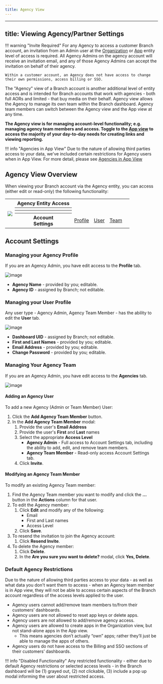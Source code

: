```yaml
---
title: Agency View
---
```

---
title: Viewing Agency/Partner Settings
---
!!! warning "Invite Required"
	For any Agency to access a customer Branch account, an invitation from an Admin user at the [Organization](/dashboard/organization-view/#adding-an-agency) or [App](/dashboard/app-view/#adding-an-agency) entity level of access is required. All Agency Admins on the agency account will receive an invitation email, and any of those Agency Admins can accept the invitation on behalf of their agency.

	Within a customer account, an Agency does not have access to change their own permissions, access billing or SSO.

The "Agency" view of a Branch account is another additional level of entity access and is intended for Branch accounts that work with agencies - both full AORs and limited - that buy media on their behalf. Agency view allows the Agency to manage its own team within the Branch dashboard. Agency team members can switch between the Agency view and the App view at any time.

**The Agency view is for managing account-level functionality; e.g. managing agency team members and access.  Toggle to the [App view](app-view.md) to access the majority of your day-to-day needs for creating links and viewing reporting.**

!!! info "Agencies in App View"
	Due to the nature of allowing third parties access to your data, we've included certain restrictions for Agency users when in App View.  For more detail, please see [Agencies in App View](/dashboard/app-view/#agencies-in-app-view)

## Agency View Overview

When viewing your Branch account via the Agency entity, you can access (either edit or read-only) the following functionality:

<table>
  <tr>
    <th rowspan="5"><img src="/_assets/img/pages/dashboard/access-levels/agency-nav.png"></th>
  </tr>
	<tr>
		<th><b>Agency Entity Access</b></th>
		<th></th>
		<th></th>
		<th></th>
		<th></th>
	</tr>
  <tr>
		<th></th>
		<td></td>
		<td></td>
		<td></td>
		<td></td>
	</tr>
	<tr>
		<th></th>
		<td></td>
    <td></td>
		<td></td>
		<td></td>
  </tr>
	<tr>
		<th><b>Account<br/>Settings</b></th>
		<td><a href="/dashboard/agency-view/#managing-your-agency-profile">Profile</a></td>
		<td><a href="/dashboard/agency-view/#managing-your-user-profile">User</a></td>
    <td><a href="/dashboard/agency-view/#managing-your-agency-team">Team</a></td>
		<td></td>
  </tr>
</table>

## Account Settings

### Managing your Agency Profile

If you are an Agency Admin, you have edit access to the <notranslate>**Profile**</notranslate> tab.

![image](/_assets/img/pages/dashboard/access-levels/agency-profile.png)

- <notranslate>**Agency Name**</notranslate> - provided by you; editable.
- <notranslate>**Agency ID**</notranslate> - assigned by Branch; not editable.

### Managing your User Profile

Any user type - Agency Admin, Agency Team Member - has the ability to edit the <notranslate>**User**</notranslate> tab.

![image](/_assets/img/pages/dashboard/access-levels/agency-user.png)

- <notranslate>**Dashboard UID**</notranslate> - assigned by Branch; not editable.
- <notranslate>**First and Last Names**</notranslate> - provided by you; editable.
- <notranslate>**Email Address**</notranslate> - provided by you; editable.
- <notranslate>**Change Password**</notranslate> - provided by you; editable.

### Managing Your Agency Team

If you are an Agency Admin, you have edit access to the <notranslate>**Agencies**</notranslate> tab.

![image](/_assets/img/pages/dashboard/access-levels/agency-team-add.gif)

#### Adding an Agency User

To add a new Agency (Admin or Team Member) User:

1. Click the <notranslate>**Add Agency Team Member**</notranslate> button.
2. In the <notranslate>**Add Agency Team Member**</notranslate> modal:
	1. Provide the user's <notranslate>**Email Address**</notranslate>
	1. Provide the user's <notranslate>**First**</notranslate> and <notranslate>**Last**</notranslate> names
	1. Select the appropriate <notranslate>**Access Level**</notranslate>
		- <notranslate>**Agency Admin**</notranslate> - Full access to Account Settings tab, including the ability to add, edit, and remove team members.
		- <notranslate>**Agency Team Member**</notranslate> - Read-only access Account Settings tab.
	1. Click <notranslate>**Invite**</notranslate>.

#### Modifying an Agency Team Member

To modify an existing Agency Team member:

1. Find the Agency Team member you want to modify and click the <notranslate>**...**</notranslate> button in the <notranslate>**Actions**</notranslate> column for that user.
1. To edit the Agency member:
	1. Click <notranslate>**Edit**</notranslate> and modify any of the following:
		- Email
		- First and Last names
		- Access Level
	1. Click <notranslate>**Save**</notranslate>.
1. To resend the invitation to join the Agency account:
	1. Click <notranslate>**Resend Invite**</notranslate>.
1. To delete the Agency member:
	1. Click <notranslate>**Delete**</notranslate>.
	1. In the <notranslate>**Are you sure you want to delete?**</notranslate> modal, click <notranslate>**Yes, Delete**</notranslate>.

### Default Agency Restrictions

Due to the nature of allowing third parties access to your data -  as well as what data you don't want them to access - when an Agency team member is in App view, they will not be able to access certain aspects of the Branch account regardless of the access levels applied to the user.

- Agency users cannot add/remove team members to/from their customers’ dashboards.
- Agency users are not allowed to reset app keys or delete apps.
- Agency users are not allowed to add/remove agency access.
- Agency users are allowed to create apps in the Organization view, but not stand-alone apps in the App view.
	- This means agencies don’t actually “own” apps; rather they’ll just be able to manage the apps of others.
- Agency users do not have access to the Billing and SSO sections of their customers’ dashboards.

!!! info "Disabled Functionality"
	Any restricted functionality - either due to default Agency restrictions or selected access levels - in the Branch dashboard will be (1) grayed out, (2) not clickable, (3) include a pop up modal informing the user about restricted access.
